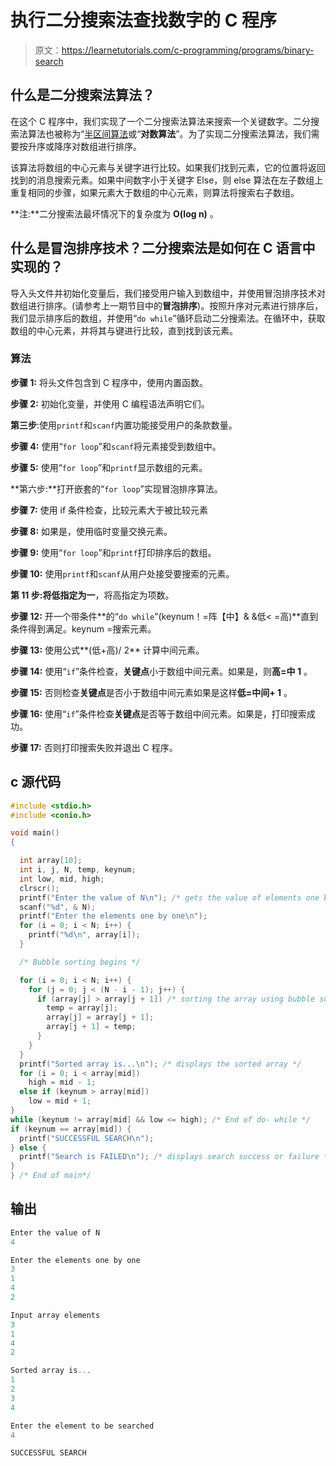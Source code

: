# 执行二分搜索法查找数字的 C 程序

> 原文：<https://learnetutorials.com/c-programming/programs/binary-search>

## 什么是二分搜索法算法？

在这个 C 程序中，我们实现了一个二分搜索法算法来搜索一个关键数字。二分搜索法算法也被称为“[半区间算法](https://en.wikipedia.org/wiki/Bisection_method)或“**对数算法**”。为了实现二分搜索法算法，我们需要按升序或降序对数组进行排序。

该算法将数组的中心元素与关键字进行比较。如果我们找到元素，它的位置将返回找到的消息搜索元素。如果中间数字小于关键字 Else，则 else 算法在左子数组上重复相同的步骤，如果元素大于数组的中心元素，则算法将搜索右子数组。

**注:**二分搜索法最坏情况下的复杂度为 **O(log n)** 。

## 什么是冒泡排序技术？二分搜索法是如何在 C 语言中实现的？

导入头文件并初始化变量后，我们接受用户输入到数组中，并使用冒泡排序技术对数组进行排序。(请参考上一期节目中的**冒泡排序**)。按照升序对元素进行排序后，我们显示排序后的数组，并使用“`do while`”循环启动二分搜索法。在循环中，获取数组的中心元素，并将其与键进行比较，直到找到该元素。

### 算法

**步骤 1:** 将头文件包含到 C 程序中，使用内置函数。

**步骤 2:** 初始化变量，并使用 C 编程语法声明它们。

**第三步**:使用`printf`和`scanf`内置功能接受用户的条款数量。

**步骤 4:** 使用“`for loop`”和`scanf`将元素接受到数组中。

**步骤 5:** 使用“`for loop`”和`printf`显示数组的元素。

**第六步:**打开嵌套的“`for loop`”实现冒泡排序算法。

**步骤 7:** 使用 if 条件检查，比较元素大于被比较元素

**步骤 8:** 如果是，使用临时变量交换元素。

**步骤 9:** 使用“`for loop`”和`printf`打印排序后的数组。

**步骤 10:** 使用`printf`和`scanf`从用户处接受要搜索的元素。

**第 11 步:**将低指定为**一**，将高指定为项数。

**步骤 12:** 开一个带条件**的“`do while`”(keynum！=阵【中】& &低< =高)**直到条件得到满足。keynum =搜索元素。

**步骤 13:** 使用公式**(低+高)/ 2** 计算中间元素。

**步骤 14:** 使用“`if`”条件检查，**关键点**小于数组中间元素。如果是，则**高=中 1** 。

**步骤 15:** 否则检查**关键点**是否小于数组中间元素如果是这样**低=中间+ 1** 。

**步骤 16:** 使用“`if`”条件检查**关键点**是否等于数组中间元素。如果是，打印搜索成功。

**步骤 17:** 否则打印搜索失败并退出 C 程序。

## c 源代码

```c
#include <stdio.h>
#include <conio.h>

void main()
{

  int array[10];
  int i, j, N, temp, keynum;
  int low, mid, high;
  clrscr();
  printf("Enter the value of N\n"); /* gets the value of elements one by one  */
  scanf("%d", & N);
  printf("Enter the elements one by one\n");
  for (i = 0; i < N; i++) {
    printf("%d\n", array[i]);
  }

  /* Bubble sorting begins */

  for (i = 0; i < N; i++) {
    for (j = 0; j < (N - i - 1); j++) {
      if (array[j] > array[j + 1]) /* sorting the array using bubble sort  */ {
        temp = array[j];
        array[j] = array[j + 1];
        array[j + 1] = temp;
      }
    }
  }
  printf("Sorted array is...\n"); /* displays the sorted array */
  for (i = 0; i < array[mid])
    high = mid - 1;
  else if (keynum > array[mid])
    low = mid + 1;
}
while (keynum != array[mid] && low <= high); /* End of do- while */
if (keynum == array[mid]) {
  printf("SUCCESSFUL SEARCH\n");
} else {
  printf("Search is FAILED\n"); /* displays search success or failure */
}
} /* End of main*/

```

## 输出

```c
Enter the value of N
4

Enter the elements one by one
3
1
4
2

Input array elements
3
1
4
2

Sorted array is...
1
2
3
4

Enter the element to be searched
4

SUCCESSFUL SEARCH
```